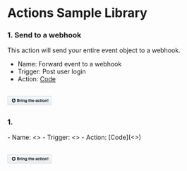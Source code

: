 # Actions Sample Library


### 1. Send to a webhook

This action will send your entire event object to a webhook.
- Name: Forward event to a webhook
- Trigger: Post user login
- Action: [Code](https://github.com/amba-sandbox/dangerous-frog/blob/main/a0/actions/login/forward-to-a-webhook.js)

## [![](./docs/bta_button_100.png)](http://localhost:3001/?trigger=post-login&defaultName=Send%20to%20a%20webhook&dependency=axios&secret=BIN=binURL&URL=https://raw.githubusercontent.com/amba-sandbox/dangerous-frog/main/a0/actions/login/forward-to-a-webhook.js)

### 1. 

<DESC>
- Name: <>
- Trigger: <>
- Action: [Code](<>)

## [![](./docs/bta_button_100.png)](http://localhost:3001/?defaultName=Send%20to%20a%20webhook&dependency=axios&secret=BIN=binURL&URL=https://raw.githubusercontent.com/amba-sandbox/dangerous-frog/main/a0/actions/login/forward-to-a-webhook.js)
